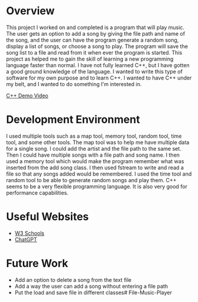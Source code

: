 # Overview

This project I worked on and completed is a program that will play music. The user gets an option to add a song by giving the file path
and name of the song, and the user can have the program generate a random song, display a list of songs, or choose a song to play.
The program will save the song list to a file and read from it when ever the program is started. This project as helped
me to gain the skill of learning a new programming language faster than normal. I have
not fully learned C++, but I have gotten a good ground knowledge of the language. I wanted to write this type of 
software for my own purpose and to learn C++. I wanted to have C++ under my belt, and I 
wanted to do something I'm interested in.

[C++ Demo Video](https://youtu.be/ilf6Z5x95FM)

# Development Environment

I used multiple tools such as a map tool, memory tool, random tool, time tool, and some other tools. The map tool was to help me
have multiple data for a single song. I could add the artist and the file path to the same set. Then I could have multiple songs with a file path and 
song name. I then used a memory tool which would make the program remember what was inserted from the add song class.  I then used fstream 
to write and read a file so that any songs added would be remembered.  I used the time tool and random tool to be able to generate random songs and play them.
C++ seems to be a very flexible programming language. It is also very good for performance capabilities.

# Useful Websites

- [W3 Schools](https://www.w3schools.com/cpp/cpp_files.asp)
- [ChatGPT](https://chatgpt.com/?model=auto)

# Future Work

- Add an option to delete a song from the text file
- Add a way the user can add a song without entering a file path
- Put the load and save file in different classes# File-Music-Player
